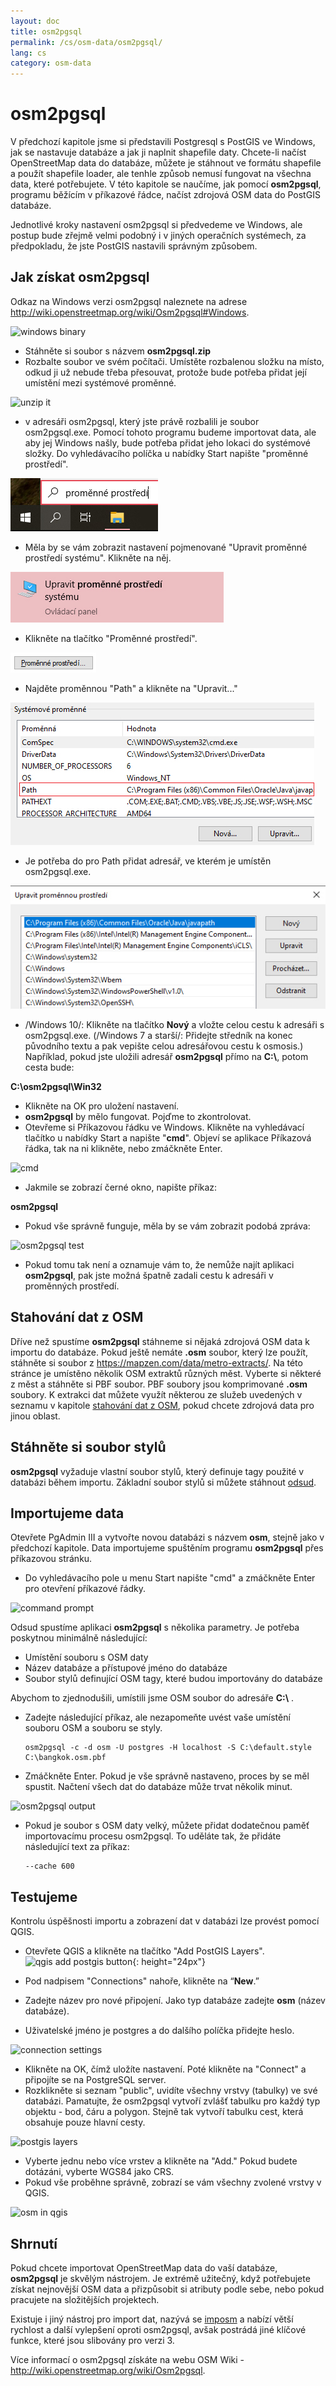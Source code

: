 ```yaml
---
layout: doc
title: osm2pgsql
permalink: /cs/osm-data/osm2pgsql/
lang: cs
category: osm-data
---
```


osm2pgsql
==========


V předchozí kapitole jsme si představili Postgresql s PostGIS ve Windows, jak se nastavuje databáze a jak ji naplnit shapefile daty. Chcete-li načíst OpenStreetMap data do databáze, můžete je stáhnout ve formátu shapefile a použít shapefile loader, ale tenhle způsob nemusí fungovat na všechna data, které potřebujete. V této kapitole se naučíme, jak pomocí **osm2pgsql**, programu běžícím v příkazové řádce, načíst zdrojová OSM data do PostGIS databáze.  

Jednotlivé kroky nastavení osm2pgsql si předvedeme ve Windows, ale postup bude zřejmě velmi podobný i v jiných operačních systémech, za předpokladu, že jste PostGIS nastavili správným způsobem.  

Jak získat osm2pgsql
-------------

Odkaz na Windows verzi osm2pgsql naleznete na adrese <http://wiki.openstreetmap.org/wiki/Osm2pgsql#Windows>.  

![windows binary][]

- Stáhněte si soubor s názvem **osm2pgsql.zip**  
- Rozbalte soubor ve svém počítači. Umístěte rozbalenou složku na místo, odkud ji už nebude třeba přesouvat, protože bude potřeba přidat její umístění mezi systémové proměnné.  

![unzip it][]

- v adresáři osm2pgsql, který jste právě rozbalili je soubor osm2pgsql.exe. Pomocí tohoto programu budeme importovat data, ale aby jej Windows našly, bude potřeba přidat jeho lokaci do systémové složky. Do vyhledávacího políčka u nabídky Start napište "proměnné prostředí".  

![system path][]

- Měla by se vám zobrazit nastavení pojmenované "Upravit proměnné prostředí systému". Klikněte na něj.  

![edit variables][]

- Klikněte na tlačítko "Proměnné prostředí".  

![env variables][]

- Najděte proměnnou "Path" a klikněte na "Upravit..."  

![find path][]

- Je potřeba do pro Path přidat adresář, ve kterém je umístěn osm2pgsql.exe.  

![edit path][]

- /Windows 10/: Klikněte na tlačítko **Nový** a vložte celou cestu k adresáři s osm2pgsql.exe. (/Windows 7 a starší/: Přidejte středník na konec původního textu a pak vepište celou adresářovou cestu k osmosis.) Například, pokud jste uložili adresář **osm2pgsql** přímo na **C:\\**, potom cesta bude:  
	
**C:\osm2pgsql\Win32**  

- Klikněte na OK pro uložení nastavení.  
- **osm2pgsql** by mělo fungovat. Pojďme to zkontrolovat.  
- Otevřeme si Příkazovou řádku ve Windows. Klikněte na vyhledávací tlačítko u nabídky Start a napište "**cmd**". Objeví se aplikace Příkazová řádka, tak na ni klikněte, nebo zmáčkněte Enter.  

![cmd][]

- Jakmile se zobrazí černé okno, napište příkaz:  

**osm2pgsql**

- Pokud vše správně funguje, měla by se vám zobrazit podobá zpráva:  

![osm2pgsql test][]

- Pokud tomu tak není a oznamuje vám to, že nemůže najít aplikaci **osm2pgsql**, pak jste možná špatně zadali cestu k adresáři v proměnných prostředí.  

Stahování dat z OSM
---------------------
Dříve než spustíme **osm2pgsql** stáhneme si nějaká zdrojová OSM data k importu do databáze. Pokud ještě nemáte **.osm** soubor, který lze použít, stáhněte si soubor z <https://mapzen.com/data/metro-extracts/>. Na této stránce je umístěno několik OSM extraktů různých měst.  Vyberte si některé z měst a stáhněte si PBF soubor. PBF soubory jsou komprimované **.osm** soubory. K extrakci dat můžete využít některou ze služeb uvedených v seznamu v kapitole [stahování dat z OSM](/cs/osm-data/getting-data), pokud chcete zdrojová data pro jinou oblast.  

Stáhněte si soubor stylů
------------------
**osm2pgsql** vyžaduje vlastní soubor stylů, který definuje tagy použité v databázi během importu. Základní soubor stylů si můžete stáhnout [odsud](/files/default.style).  

Importujeme data
-------------------
Otevřete PgAdmin III a vytvořte novou databázi s názvem **osm**, stejně jako v předchozí kapitole. Data importujeme spuštěním programu **osm2pgsql** přes příkazovou stránku. 

- Do vyhledávacího pole u menu Start napište "cmd" a zmáčkněte Enter pro otevření příkazové řádky.  

![command prompt][]

Odsud spustíme aplikaci **osm2pgsql** s několika parametry. Je potřeba poskytnou minimálně následující:  

- Umístění souboru s OSM daty  
- Název databáze a přístupové jméno do databáze  
- Soubor stylů definující OSM tagy, které budou importovány do databáze  

Abychom to zjednodušili, umístili jsme OSM soubor do adresáře **C:\\** .  

- Zadejte následující příkaz, ale nezapomeňte uvést vaše umístění souboru OSM a souboru se styly.

      osm2pgsql -c -d osm -U postgres -H localhost -S C:\default.style C:\bangkok.osm.pbf  

- Zmáčkněte Enter. Pokud je vše správně nastaveno, proces by se měl spustit. Načtení všech dat do databáze může trvat několik minut.  

![osm2pgsql output][]

- Pokud je soubor s OSM daty velký, můžete přidat dodatečnou paměť importovacímu procesu osm2pgsql. To uděláte tak, že přidáte následující text za příkaz:  

      --cache 600

Testujeme
-----------

Kontrolu úspěšnosti importu a zobrazení dat v databázi lze provést pomocí QGIS.  

- Otevřete QGIS a klikněte na tlačítko "Add PostGIS Layers". ![qgis add postgis button][]{: height="24px"}

- Pod nadpisem "Connections" nahoře, klikněte na “**New**.”  
- Zadejte název pro nové připojení. Jako typ databáze zadejte **osm** (název databáze).  
- Uživatelské jméno je postgres a do dalšího políčka přidejte heslo.   

![connection settings][]

- Klikněte na OK, čímž uložíte nastavení. Poté klikněte na "Connect" a připojíte se na PostgreSQL server.  
- Rozklikněte si seznam "public", uvidíte všechny vrstvy (tabulky) ve své databázi. Pamatujte, že osm2pgsql vytvoří zvlášť tabulku pro každý typ objektu - bod, čáru a polygon. Stejně tak vytvoří tabulku cest, která obsahuje pouze hlavní cesty.  

![postgis layers][]

- Vyberte jednu nebo více vrstev a klikněte na "Add." Pokud budete dotázáni, vyberte WGS84 jako CRS.  
- Pokud vše proběhne správně, zobrazí se vám všechny zvolené vrstvy v QGIS.  

![osm in qgis][]



Shrnutí
-------

Pokud chcete importovat OpenStreetMap data do vaší databáze, **osm2pgsql** je skvělým nástrojem. Je extrémě užitečný, když potřebujete získat nejnovější OSM data a přizpůsobit si atributy podle sebe, nebo pokud pracujete na složitějších projektech.  

Existuje i jiný nástroj pro import dat, nazývá se [imposm](http://imposm.org/) a nabízí větší rychlost a další vylepšení oproti osm2pgsql, avšak postrádá jiné klíčové funkce, které jsou slibovány pro verzi 3.  

Více informací o osm2pgsql získáte na webu OSM Wiki - <http://wiki.openstreetmap.org/wiki/Osm2pgsql>.  


[windows binary]: /images/osm-data/windows-binary.png
[unzip it]: /images/osm-data/unzip-it.png
[system path]: /images/osm-data/system-path_cs.png
[edit variables]: /images/osm-data/edit-environment-variables_cs.png
[env variables]: /images/osm-data/environment-variables_cs.png
[find path]: /images/osm-data/find-path_cs.png
[edit path]: /images/osm-data/edit-path-variable_cs.png
[cmd]: /images/osm-data/cmd.png
[osm2pgsql test]: /images/osm-data/osm2pgsql-test.png
[command prompt]: /images/osm-data/command-prompt.png
[osm2pgsql output]: /images/osm-data/osm2pgsql-output.png
[qgis add postgis button]: /images/osm-data/add-postgis-button.png
[connection settings]: /images/osm-data/connection-settings.png
[postgis layers]: /images/osm-data/postgis-layers.png
[osm in qgis]: /images/osm-data/osm-in-qgis.png
